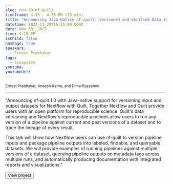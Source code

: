 ```yaml
---
slug: nov-30-nf-quilt
timeframe: 4:15 - 4:30 PM (15 min)
title: "Announcing Java-Native nf-quilt: Versioned and Verified Data Inputs and Outputs for Nextflow"
datetime: 2023-11-29T16:15:00.000Z
date: Nov 30, 2023
time: 4:15 PM
isChild: false
hasPage: true
speakers:
  - Ernest Prabhakar
tags:
  - Ecosystem
youtube:
youtubeUrl:
---
```

<div className="mb-4">
  <small className="typo-small">
    Ernest Prabhakar, Aneesh Karve, and Dima Ryazanov
  </small>
</div>

<hr className="border-t border-gray-50 mb-4 opacity-20" />

"Announcing nf-quilt 1.0 with Java-native support for versioning input and output datasets for Nextflow with Quilt. Together Nexflow and Quilt provide users with an open platform for reproducible science. Quilt's data versioning and Nextflow's reproducible pipelines allow users to run any version of a pipeline against current and past versions of a dataset and to trace the lineage of every result.

This talk will show how Nextflow users can use nf-quilt to version pipeline inputs and package pipeline outputs into labeled, findable, and queryable datasets. We will provide examples of running pipelines against multiple versions of a dataset, querying pipeline outputs on metadata tags across multiple runs, and automatically producing documentation with integrated reports and visualizations."

<div>
  <Button to="https://github.com/quiltdata/nf-quilt" variant="secondary" size="md" arrow>
    View project
  </Button>
</div>